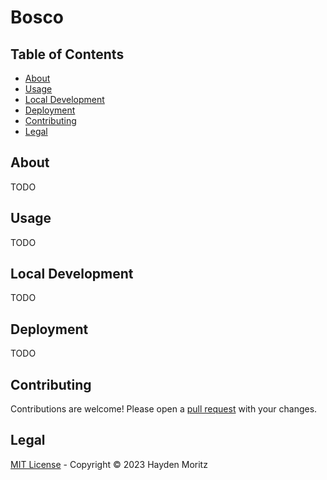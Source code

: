 # Bosco

## Table of Contents

- [About](#about)
- [Usage](#usage)
- [Local Development](#local-development)
- [Deployment](#deployment)
- [Contributing](#contributing)
- [Legal](#legal)

## About

TODO

## Usage

TODO

## Local Development

TODO

## Deployment

TODO

## Contributing

Contributions are welcome! Please open a [pull request](https://github.com/MoritzHayden/bosco/pulls) with your changes.

## Legal

[MIT License](LICENSE) - Copyright &copy; 2023 Hayden Moritz
